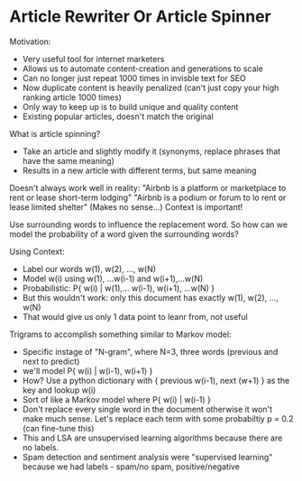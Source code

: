 # Article Rewriter Or Article Spinner

Motivation:
- Very useful tool for internet marketers 
- Allows us to automate content-creation and generations to scale
- Can no longer just repeat 1000 times in invisble text for SEO
- Now duplicate content is heavily penalized (can't just copy your high ranking article 1000 times)
- Only way to keep up is to build unique and quality content
- Existing popular articles, doesn't match the original

What is article spinning?
- Take an article and slightly modify it (synonyms, replace phrases that have the same meaning)
- Results in a new article with different terms, but same meaning

Doesn't always work well in reality: 
"Airbnb is a platform or marketplace to rent or lease short-term lodging"
"Airbnb is a podium or forum to lo rent or lease limited shelter" (Makes no sense...)
Context is important!

Use surrounding words to influence the replacement word. So how can we model the probability of a word given the surrounding words?

Using Context:
- Label our words w(1), w(2), ..., w(N)
- Model w(i) using w(1), ...w(i-1) and w(i+1),...w(N)
- Probabilistic: P{ w(i) | w(1),... w(i-1), w(i+1), ...w(N) }
- But this wouldn't work: only this document has exactly w(1), w(2), ..., w(N) 
- That would give us only 1 data point to leanr from, not useful

Trigrams to accomplish something similar to Markov model:
- Specific instage of "N-gram", where N=3, three words (previous and next to predict)
- we'll model P{ w(i) | w(i-1), w(i+1) }
- How? Use a python dictionary with { previous w(i-1), next (w+1) } as the key and lookup w(i)
- Sort of like a Markov model where P{ w(i) | w(i-1) }
- Don't replace every single word in the document otherwise it won't make much sense. Let's replace each term with some probabiltiy p = 0.2 (can fine-tune this)
- This and LSA are unsupervised learning algorithms because there are no labels.
- Spam detection and sentiment analysis were "supervised learning" because we had labels - spam/no spam, positive/negative
